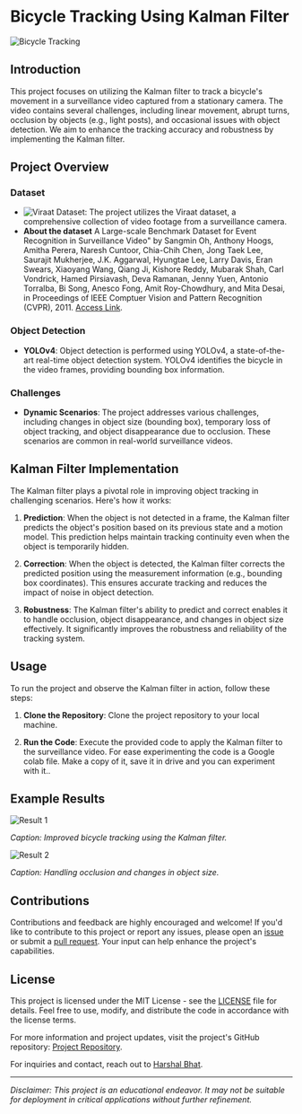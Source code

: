 # Bicycle Tracking Using Kalman Filter

![Bicycle Tracking](kalman_filter_tracking.gif)

## Introduction

This project focuses on utilizing the Kalman filter to track a bicycle's movement in a surveillance video captured from a stationary camera. The video contains several challenges, including linear movement, abrupt turns, occlusion by objects (e.g., light posts), and occasional issues with object detection. We aim to enhance the tracking accuracy and robustness by implementing the Kalman filter.

## Project Overview

### Dataset
- ![**Viraat Dataset**](https://viratdata.org): The project utilizes the Viraat dataset, a comprehensive collection of video footage from a surveillance camera.
- **About the dataset**
A Large-scale Benchmark Dataset for Event Recognition in Surveillance Video" by Sangmin Oh, Anthony Hoogs, Amitha Perera, Naresh Cuntoor, Chia-Chih Chen, Jong Taek Lee, Saurajit Mukherjee, J.K. Aggarwal, Hyungtae Lee, Larry Davis, Eran Swears, Xiaoyang Wang, Qiang Ji, Kishore Reddy, Mubarak Shah, Carl Vondrick, Hamed Pirsiavash, Deva Ramanan, Jenny Yuen, Antonio Torralba, Bi Song, Anesco Fong, Amit Roy-Chowdhury, and Mita Desai, in Proceedings of IEEE Comptuer Vision and Pattern Recognition (CVPR), 2011.
[Access Link](https://viratdata.org). 

### Object Detection
- **YOLOv4**: Object detection is performed using YOLOv4, a state-of-the-art real-time object detection system. YOLOv4 identifies the bicycle in the video frames, providing bounding box information.

### Challenges
- **Dynamic Scenarios**: The project addresses various challenges, including changes in object size (bounding box), temporary loss of object tracking, and object disappearance due to occlusion. These scenarios are common in real-world surveillance videos.

## Kalman Filter Implementation

The Kalman filter plays a pivotal role in improving object tracking in challenging scenarios. Here's how it works:

1. **Prediction**: When the object is not detected in a frame, the Kalman filter predicts the object's position based on its previous state and a motion model. This prediction helps maintain tracking continuity even when the object is temporarily hidden.

2. **Correction**: When the object is detected, the Kalman filter corrects the predicted position using the measurement information (e.g., bounding box coordinates). This ensures accurate tracking and reduces the impact of noise in object detection.

3. **Robustness**: The Kalman filter's ability to predict and correct enables it to handle occlusion, object disappearance, and changes in object size effectively. It significantly improves the robustness and reliability of the tracking system.

## Usage

To run the project and observe the Kalman filter in action, follow these steps:

1. **Clone the Repository**: Clone the project repository to your local machine.

2. **Run the Code**: Execute the provided code to apply the Kalman filter to the surveillance video. For ease experimenting the code is a Google colab file. Make a copy of it, save it in drive and you can experiment with it..

## Example Results

![Result 1](\images\result1.png)

*Caption: Improved bicycle tracking using the Kalman filter.*

![Result 2](images\result2.png)

*Caption: Handling occlusion and changes in object size.*

## Contributions

Contributions and feedback are highly encouraged and welcome! If you'd like to contribute to this project or report any issues, please open an [issue](https://github.com/yourusername/yourproject/issues) or submit a [pull request](https://github.com/Lucifer2700/Kalman_filters/pulls). Your input can help enhance the project's capabilities.

## License

This project is licensed under the MIT License - see the [LICENSE](LICENSE) file for details. Feel free to use, modify, and distribute the code in accordance with the license terms.

For more information and project updates, visit the project's GitHub repository: [Project Repository](https://github.com/yourusername/yourproject).

For inquiries and contact, reach out to [Harshal Bhat](mailto:hbhat@wpi.edu).

---

*Disclaimer: This project is an educational endeavor. It may not be suitable for deployment in critical applications without further refinement.*
